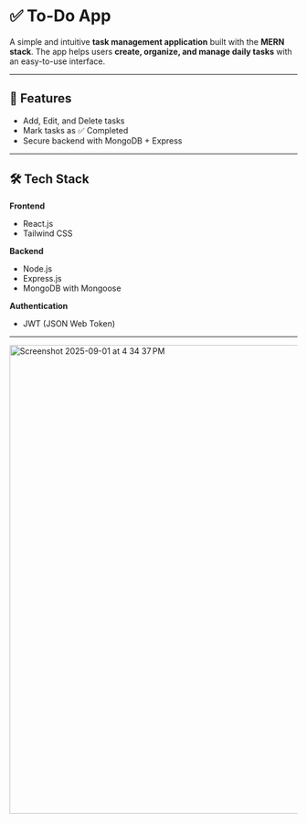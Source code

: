 # ✅ To-Do App  

A simple and intuitive **task management application** built with the **MERN stack**. The app helps users **create, organize, and manage daily tasks** with an easy-to-use interface.  

---

## 🚀 Features  

- Add, Edit, and Delete tasks  
- Mark tasks as ✅ Completed  
- Secure backend with MongoDB + Express  

---

## 🛠️ Tech Stack  

**Frontend**  
- React.js  
- Tailwind CSS  

**Backend**  
- Node.js  
- Express.js  
- MongoDB with Mongoose  

**Authentication**  
- JWT (JSON Web Token)  

---

<img width="1440" height="820" alt="Screenshot 2025-09-01 at 4 34 37 PM" src="https://github.com/user-attachments/assets/da826522-8fb2-4e52-b9af-2cc4b3f1ef0c" />

